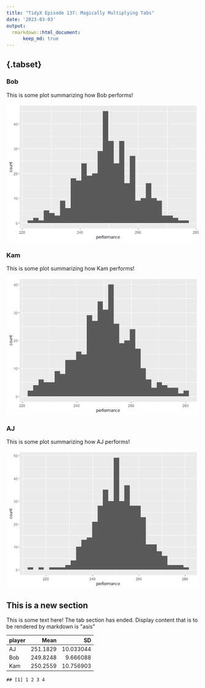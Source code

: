 ```yaml
---
title: "TidyX Episode 137: Magically Multiplying Tabs"
date: '2023-03-03'
output:
  rmarkdown::html_document:
      keep_md: true
---
```


## {.tabset}




###  Bob 

This is some plot summarizing how  Bob  performs!

![](Magically-Multiplying-Tabs_files/figure-html/unnamed-chunk-2-1.png)<!-- -->

###  Kam 

This is some plot summarizing how  Kam  performs!

![](Magically-Multiplying-Tabs_files/figure-html/unnamed-chunk-2-2.png)<!-- -->

###  AJ 

This is some plot summarizing how  AJ  performs!

![](Magically-Multiplying-Tabs_files/figure-html/unnamed-chunk-2-3.png)<!-- -->

## This is a new section

This is some text here! The tab section has ended. Display content that is to be rendered by markdown is "asis"


|player |     Mean|        SD|
|:------|--------:|---------:|
|AJ     | 251.1829| 10.033044|
|Bob    | 249.8248|  9.666088|
|Kam    | 250.2559| 10.756903|



```
## [1] 1 2 3 4
```


